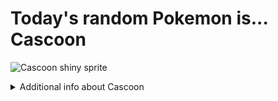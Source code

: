 # Today's random Pokemon is... Cascoon

![Cascoon shiny sprite](https://raw.githubusercontent.com/PokeAPI/sprites/master/sprites/pokemon/shiny/268.png)

<details>
<summary>Additional info about Cascoon</summary>

| srpite type | image |
|------|------|
| back_default | ![Cascoon back_default sprite](https://raw.githubusercontent.com/PokeAPI/sprites/master/sprites/pokemon/back/268.png) |
| back_shiny | ![Cascoon back_shiny sprite](https://raw.githubusercontent.com/PokeAPI/sprites/master/sprites/pokemon/back/shiny/268.png) |
| front_default | ![Cascoon front_default sprite](https://raw.githubusercontent.com/PokeAPI/sprites/master/sprites/pokemon/268.png) | </details>